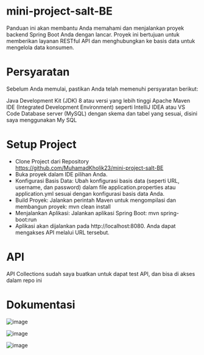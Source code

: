 # mini-project-salt-BE
Panduan ini akan membantu Anda memahami dan menjalankan proyek backend Spring Boot Anda dengan lancar.
Proyek ini bertujuan untuk memberikan layanan RESTful API dan menghubungkan ke basis data untuk mengelola data konsumen.

# Persyaratan 
Sebelum Anda memulai, pastikan Anda telah memenuhi persyaratan berikut:

Java Development Kit (JDK) 8 atau versi yang lebih tinggi
Apache Maven
IDE (Integrated Development Environment) seperti IntelliJ IDEA atau VS Code
Database server (MySQL) dengan skema dan tabel yang sesuai, disini saya menggunakan My SQL

# Setup Project
- Clone Project dari Repository https://github.com/MuhamadKholik23/mini-project-salt-BE
- Buka proyek dalam IDE pilihan Anda.
- Konfigurasi Basis Data: Ubah konfigurasi basis data (seperti URL, username, dan password) dalam file application.properties
  atau application.yml sesuai dengan konfigurasi basis data Anda.
- Build Proyek: Jalankan perintah Maven untuk mengompilasi dan membangun proyek: mvn clean install
- Menjalankan Aplikasi: Jalankan aplikasi Spring Boot: mvn spring-boot:run
- Aplikasi akan dijalankan pada http://localhost:8080. Anda dapat mengakses API melalui URL tersebut.

# API
API Collections sudah saya buatkan untuk dapat test API, dan bisa di akses dalam repo ini

# Dokumentasi
![image](https://github.com/MuhamadKholik23/mini-project-salt-BE/assets/67316166/8902d84c-03f0-4989-955e-40cf4341d1a6)

![image](https://github.com/MuhamadKholik23/mini-project-salt-BE/assets/67316166/2156780c-e5f9-450d-9766-c5e14245395d)

![image](https://github.com/MuhamadKholik23/mini-project-salt-BE/assets/67316166/8ee7aff0-ab56-4729-9f33-99b8108220c0)





